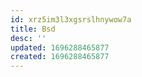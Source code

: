 ```yaml
---
id: xrz5im3l3xgsrslhnywow7a
title: Bsd
desc: ''
updated: 1696288465877
created: 1696288465877
---
```

